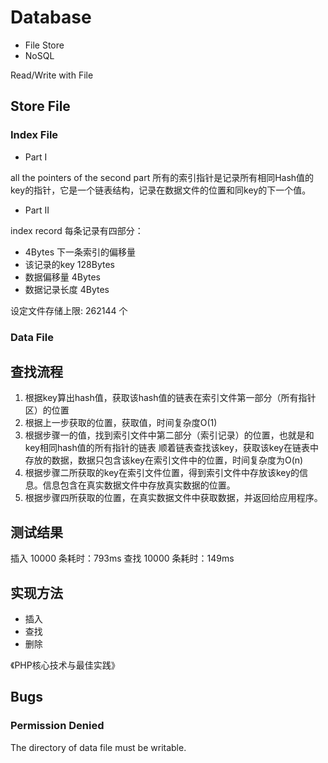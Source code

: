# Database

- File Store
- NoSQL

Read/Write with File

## Store File

### Index File

- Part I

all the pointers of the second part
所有的索引指针是记录所有相同Hash值的key的指针，它是一个链表结构，记录在数据文件的位置和同key的下一个值。

- Part II

index record
每条记录有四部分：
- 4Bytes 下一条索引的偏移量
- 该记录的key 128Bytes
- 数据偏移量 4Bytes
- 数据记录长度 4Bytes

设定文件存储上限: 262144 个

### Data File

## 查找流程

1. 根据key算出hash值，获取该hash值的链表在索引文件第一部分（所有指针区）的位置
2. 根据上一步获取的位置，获取值，时间复杂度O(1)
3. 根据步骤一的值，找到索引文件中第二部分（索引记录）的位置，也就是和key相同hash值的所有指针的链表
   顺着链表查找该key，获取该key在链表中存放的数据，数据只包含该key在索引文件中的位置，时间复杂度为O(n)
4. 根据步骤二所获取的key在索引文件位置，得到索引文件中存放该key的信息。信息包含在真实数据文件中存放真实数据的位置。
5. 根据步骤四所获取的位置，在真实数据文件中获取数据，并返回给应用程序。


## 测试结果
插入 10000 条耗时：793ms
查找 10000 条耗时：149ms

## 实现方法
- 插入
- 查找
- 删除

《PHP核心技术与最佳实践》

## Bugs

### Permission Denied

The directory of data file must be writable.
